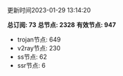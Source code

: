 更新时间2023-01-29 13:14:20

**总订阅: 73**
**总节点: 2328**
**有效节点: 947**
- trojan节点: 649
- v2ray节点: 230
- ss节点: 62
- ssr节点: 6
